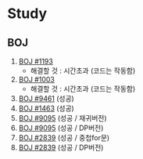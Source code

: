 # Study

## BOJ
1. [BOJ #1193](https://github.com/Puilin/Study/blob/master/BOJ/1193.py)
    * 해결할 것 : 시간초과 (코드는 작동함)
2. [BOJ #1003](https://github.com/Puilin/Study/blob/master/BOJ/1003.py)
    * 해결할 것 : 시간초과 (코드는 작동함)
3. [BOJ #9461](https://github.com/Puilin/Study/blob/master/BOJ/9461.py) (성공)
4. [BOJ #1463](https://github.com/Puilin/Study/blob/master/BOJ/1463.py) (성공)
5. [BOJ #9095](https://github.com/Puilin/Study/blob/master/BOJ/9095.py) (성공 / 재귀버전)
6. [BOJ #9095](https://github.com/Puilin/Study/blob/master/BOJ/9095-2.py) (성공 / DP버전)
7. [BOJ #2839](https://github.com/Puilin/Study/blob/master/BOJ/2839.py) (성공 / 중첩for문)
8. [BOJ #2839](https://github.com/Puilin/Study/blob/master/BOJ/2839-2.py) (성공 / DP버전)
